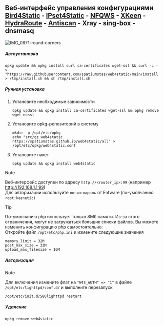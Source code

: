 ## Веб‑интерфейс управления конфигурациями [Bird4Static](https://github.com/DennoN-RUS/Bird4Static) - [IPset4Static](https://github.com/DennoN-RUS/IPset4Static) - [NFQWS](https://github.com/Anonym-tsk/nfqws-keenetic) - [XKeen](https://github.com/Skrill0/XKeen) - [HydraRoute](https://github.com/Ground-Zerro/HydraRoute) - [Antiscan](https://github.com/dimon27254/antiscan) - Xray - sing-box - dnsmasq

![IMG_0671-round-corners](https://github.com/user-attachments/assets/8b0e44b3-bf50-464f-b389-04a7e8f8f29c)

##### Автоустановка

```shell
opkg update && opkg install curl ca-certificates wget-ssl && curl -L -s "https://raw.githubusercontent.com/spatiumstas/web4static/main/install.sh" > /tmp/install.sh && sh /tmp/install.sh
```

##### Ручная установка

1. Установите необходимые зависимости
   ```
   opkg update && opkg install ca-certificates wget-ssl && opkg remove wget-nossl
   ```
2. Установите opkg-репозиторий в систему
   ```
   mkdir -p /opt/etc/opkg
   echo "src/gz web4static https://spatiumstas.github.io/web4static/all" > /opt/etc/opkg/web4static.conf
   ```

3. Установите пакет
   ```
   opkg update && opkg install web4static
   ```   

> [!NOTE]
> Веб‑интерфейс доступен по адресу `http://<router_ip>:99` (например http://192.168.1.1:99)<br/>
> Для авторизации используйте `логин:пароль` от Entware (по-умолчанию `root:keenetic`)

> [!TIP]
> По-умолчанию php использует только 8Мб памяти. Из-за этого ограничения, могут не загружаться большие списки файлов.
> Вы можете изменить конфигурацию php самостоятельно:<br/>
> Откройте файл `/opt/etc/php.ini` и измените следующие значения
> ```
> memory_limit = 32M
> post_max_size = 32M
> upload_max_filesize = 16M
> ```

##### Авторизация
> [!NOTE]
> Для включения измените флаг на `"W4S_AUTH" => "1"` в файле `/opt/etc/lighttpd/conf.d/` и выполните перезапуск
```
/opt/etc/init.d/S80lighttpd restart
```
##### Удаление

```
opkg remove web4static
```
